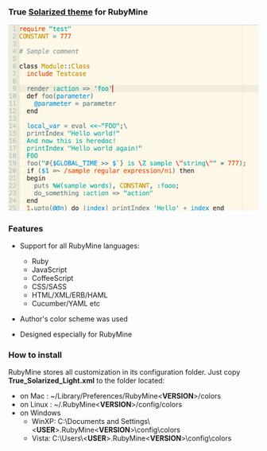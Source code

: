 ### True [Solarized theme](http://ethanschoonover.com/solarized) for RubyMine

![Ruby Sampe](https://github.com/0x000000/solarized-rubymine/raw/master/sample.png)

### Features

* Support for all RubyMine languages:
  * Ruby
  * JavaScript
  * CoffeeScript
  * CSS/SASS
  * HTML/XML/ERB/HAML
  * Cucumber/YAML etc

* Author's color scheme was used
* Designed especially for RubyMine


### How to install

RubyMine stores all customization in its configuration folder.
Just copy **True_Solarized_Light.xml** to the folder located:

* on Mac : ~/Library/Preferences/RubyMine&lt;**VERSION**&gt;/colors
* on Linux : ~/.RubyMine&lt;**VERSION**&gt;/config/colors
* on Windows
  * WinXP: C:\Documents and Settings\\&lt;**USER**&gt;\.RubyMine&lt;**VERSION**&gt;\config\colors
  * Vista: C:\Users\\&lt;**USER**&gt;\.RubyMine&lt;**VERSION**&gt;\config\colors